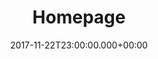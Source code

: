 ---
layout: blocks
title: Homepage
date: 2017-11-22T23:00:00.000+00:00
page_sections:
  - template: navigation-header-w-button
    block: header-2
    logo: "/uploads/logo.png"
    title: The Moai
    navigation:
      - link: "#intro"
        link_text: What's the Moai?
      - link: "#how-it-works"
        link_text: How It Works
      - link: "#for-creators"
        link_text: For Creators
      - link: "#for-audience"
        link_text: For Students
      - link: "#principles"
        link_text: Principles
    cta:
      url: "#signup"
      button_text: Join
  - template: hero-banner-w-image
    block: hero-2
    slug: features
    headline: Don't just inspire. <strong>Enable action.</strong> 
    content:
      Empower real habit change through social support groups.
    cta:
      enabled: true
      url: "#signup"
      button_text: "Join Now"
    image:
      image: "/uploads/healthy-lifestyle.png"
      alt_text: Group achievement
    background_image: "/uploads/hero-2-bg.png"
  - template: 1-column-text
    block: one-column-1
    slug: intro
    headline: What's The Moai?
    content: The Moai is a self-development platform backed by behavioral science. It helps you run programs that enable lasting habit change for your audience through accountability and community. In exchange, you get to elevate your impact, understand your users better, and build a more aligned business model.
  - template: 1-column-text
    block: one-column-1
    slug: how-it-works
    headline: How It Works
    alt: true
  - template: content-feature
    block: feature-1
    media_alignment: Right
    alt: true
    headline: <strong>Skin in the game</strong>
    content: Students register for the program by placing a deposit. If they complete the program, it is returned to them. If they don’t, the deposit is donated to charity. We don’t make money if they fail.
    media:
      image: "/uploads/deposit.png"
      alt_text: Deposit
  - template: content-feature
    block: feature-1
    media_alignment: Left
    alt: true
    headline: <strong>Intimate community</strong>
    content: Students are placed into small cohorts (4 people). This is their “Moai” or social support group. Though the program requires individual work, they're all in it together. They are each other’s source of motivation, accountability and shared learning.
    media:
      image: "/uploads/community.png"
      alt_text: Community
  - template: content-feature
    block: feature-1
    media_alignment: Right
    alt: true
    headline: <strong>Weekly challenges</strong>
    content: Every week, the Moai is given a challenge and associated self-reflection prompts. It’s ok if a student doesn’t succeed with their challenge, but they must submit their answers to the prompts. If they don’t, their deposit is donated to charity.
    media:
      image: "/uploads/challenge.png"
      alt_text: Challenge
  - template: content-feature
    block: feature-1
    alt: true
    last: true
    media_alignment: Left
    headline: <strong>Pay what you want</strong>
    content: Students complete the program, newly transformed. They pay what they think it was worth and only if they see results. We only make money if they succeed.
    media:
      image: "/uploads/pay.png"
      alt_text: Pay
  - template: 1-column-text
    block: one-column-1
    slug: for-creators
    headline: Benefits for Creators
  - template: content-feature
    block: feature-1
    media_alignment: Right
    headline: <strong>Set it and forget it.</strong>
    content:
      We run the program so you don’t have to. Besides the first-time setup, there is no ongoing involvement required from you. The Moai learns from their own experiences and supports each other. You can be as involved as you like.
    media:
      image: "/uploads/process.png"
      alt_text: Setup
  - template: content-feature
    block: feature-1
    media_alignment: Left
    headline: <strong>Monetize the right way.</strong>
    content:
      Align your incentives with your audience’s - you only succeed if they do. Get paid to make lives better, not to advertise. This revenue stream doesn’t require you to constantly churn out content or stake your reputation on endorsements.
    media:
      image: "/uploads/monetize.png"
      alt_text: Monetize
  - template: content-feature
    block: feature-1
    media_alignment: Right
    headline: <strong>Understand your audience.</strong>
    content:
      Know your users in a way that you couldn’t before. Use their day-to-day experiences as inspiration for future content. Use the private setting as a testbed for new material.
    media:
      image: "/uploads/understand.png"
      alt_text: Understand
  - template: content-feature
    block: feature-1
    media_alignment: Left
    headline: <strong>Elevate your impact.</strong>
    content: "Before: Creator of inspiring content. <br> After: Facilitator of real habit change."
    media:
      image: "/uploads/healthy-lifestyle.png"
      alt_text: Healthy habits
  - template: content-feature
    block: feature-1
    last: true
    media_alignment: Right
    headline: <strong>Differentiate yourself with community.</strong>
    content: Content is a commodity now. Lack of quality content isn't the bottleneck to real habit change - the lack of action is. Build a tight-knit community focused on execution, and make that your unique selling point.
    media:
      image: "/uploads/diversity.png"
      alt_text: Community
  - template: 1-column-text
    block: one-column-1
    slug: for-audience
    headline: Benefits for your Audience
    alt: true
    trim: true
  - template: 3-column-text
    block: three-column-1
    alt: true
    col_1:
      headline: Skin in the game
      content: "If they don’t complete the program, their deposit is donated to charity. If they complete it, they pay us what they think it was worth. Skin in the game for them and for us: we only make money if they succeed."
    col_2:
      headline: Accountability
      content: Their Moai is a tight-knit cohort that knows each other by name. No more lurking - they’re all in this together. If the others can do the work, they can too.
    col_3:
      headline: Community
      content: The Moai builds off each other through mutual support and shared learnings. Doing the work is an individual journey, but it doesn’t have to feel like one. There’s nothing quite like growing together.
  - template: 1-column-text
    block: one-column-1
    slug: principles
    headline: Principles
    trim: true
  - template: 3-column-text
    block: three-column-1
    col_1:
      headline: Aligned Incentives
      content: We only make money if the students succeed. This eliminates the conflict of interest associated with other business models, e.g ads, endorsements, affiliate links.
    col_2:
      headline: Bias towards Action
      content: Content is deliberately sparse in the program. The emphasis is on execution, not education. The lack of content is no longer holding anyone back - it’s the lack of action.
    col_3:
      headline: Tighten the Feedback Loop
      content: Writing is thinking. The weekly questionnaire forces students to reflect on what worked and what didn’t. By precisely articulating their own learnings, they discover immediately actionable advice for the next iteration. This yields compounding results over time.
  - template: signup-bar
    block: cta-bar
    slug: signup
    content: Ready to join? Have questions? We'll reach out!
    email_recipient: mvodqvon
  - template: simple-footer
    block: footer-1
    content: Made with ❤︎ in NYC
---